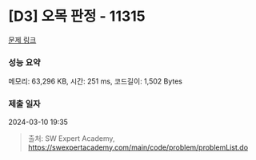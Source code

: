 # [D3] 오목 판정 - 11315 

[문제 링크](https://swexpertacademy.com/main/code/problem/problemDetail.do?contestProbId=AXaSUPYqPYMDFASQ) 

### 성능 요약

메모리: 63,296 KB, 시간: 251 ms, 코드길이: 1,502 Bytes

### 제출 일자

2024-03-10 19:35



> 출처: SW Expert Academy, https://swexpertacademy.com/main/code/problem/problemList.do